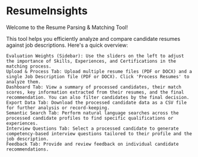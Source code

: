# ResumeInsights
Welcome to the Resume Parsing & Matching Tool!

This tool helps you efficiently analyze and compare candidate resumes against job descriptions. Here's a quick overview:

    Evaluation Weights (Sidebar): Use the sliders on the left to adjust the importance of Skills, Experiences, and Certifications in the matching process.
    Upload & Process Tab: Upload multiple resume files (PDF or DOCX) and a single Job Description file (PDF or DOCX). Click 'Process Resumes' to analyze them.
    Dashboard Tab: View a summary of processed candidates, their match scores, key information extracted from their resumes, and the final recommendation. You can also filter candidates by the final decision.
    Export Data Tab: Download the processed candidate data as a CSV file for further analysis or record-keeping.
    Semantic Search Tab: Perform natural language searches across the processed candidate profiles to find specific qualifications or experiences.
    Interview Questions Tab: Select a processed candidate to generate competency-based interview questions tailored to their profile and the job description.
    Feedback Tab: Provide and review feedback on individual candidate recommendations.

